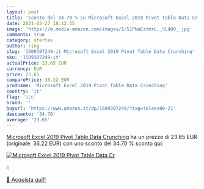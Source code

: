 ```yaml
---
layout: post
title: 'sconto del 34.70 % su Microsoft Excel 2019 Pivot Table Data Cr  '
date: 2021-02-27 18:12:35
image: 'https://m.media-amazon.com/images/I/51PNaEztmrL._SL400_.jpg'
comments: true
category: ofertas
author: ring
slug: '1509307249-it Microsoft Excel 2019 Pivot Table Data Crunching'
sku: '1509307249-it'
actualPrice: 23.65 EUR
currency: EUR
price: 23.65
comparePrice: 36.22 EUR
prodname: 'Microsoft Excel 2019 Pivot Table Data Crunching'
country: 'it'
flag: '🇮🇹'
brand: ''
buyurl: 'https://www.amazon.it/dp/1509307249/?tag=tolees00-21'
descuento: '34.70'
average: '23.65'
---
```


[Microsoft Excel 2019 Pivot Table Data Crunching](https://www.amazon.it/dp/1509307249/?tag=tolees00-21) ha un prezzo di 23.65 EUR (originale: 36.22 EUR) con uno sconto del 34.70 % sconto qui:

[![Microsoft Excel 2019 Pivot Table Data Cr](https://m.media-amazon.com/images/I/51PNaEztmrL._SL400_.jpg)](https://www.amazon.it/dp/1509307249/?tag=tolees00-21)

ℹ️:


[🛒 Acquista qui!!](https://www.amazon.it/dp/1509307249/?tag=tolees00-21)
